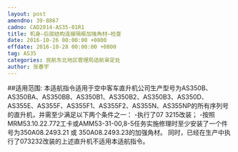 ```yaml
---
layout: post
amendno: 39-8867
cadno: CAD2014-AS35-01R1
title: 机身–后部结构连接隔框加强角材–检查
date: 2016-10-26 00:00:00 +0800
effdate: 2016-10-28 00:00:00 +0800
tag: AS35
categories: 民航东北地区管理局适航审定处
author: 张春宇
---
```


##适用范围:
本适航指令适用于空中客车直升机公司生产型号为AS350B、AS350BA、AS350BB、AS350B1、AS350B2、AS350B3、AS350D、AS355E、AS355F、AS355F1、AS355F2、AS355N、AS355NP的所有序列号的直升机，并需至少满足以下两个条件之一：
-执行了07 3215改装；
-按照MRM53.10.22.772工卡或AMM53-31-00,8-5任务实施修理时至少安装了一个件号为350A08.2493.21 或 350A08.2493.23的加强角材。
同时，已经在生产中执行了073232改装的上述直升机不适用本适航指令。

